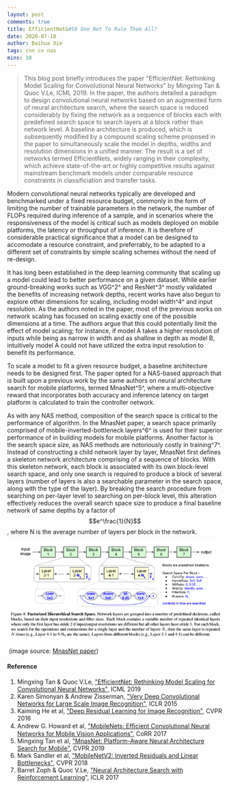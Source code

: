 ```yaml
---
layout: post
comments: true
title: EfficientNet&#58 One Net To Rule Them All?
date: 2020-07-18
author: Baihua Xie
tags: cnn cv nas
mins: 10
---
```


> This blog post briefly introduces the paper "EfficientNet: Rethinking Model Scaling for Convolutional Neural Networks" by Mingxing Tan & Quoc V.Le, ICML 2019. In the paper, the authors detailed a paradigm to design convolutional neural networks based on an augmented form of neural architecture search, where the search space is reduced considerably by fixing the network as a sequence of blocks each with predefined search space to search layers at a block rather than network level. A baseline architecture is produced, which is subsequently modified by a compound scaling scheme proposed in the paper to simultaneously scale the model in depths, widths and resolution dimensions in a unified manner. The result is a set of networks termed EfficientNets, widely ranging in their complexity, which achieve state-of-the-art or highly competitive results against mainstream benchmark models under comparable resource constraints in classificiation and transfer tasks.

Modern convolutional neural networks typically are developed and benchmarked under a fixed resource budget, commonly in the form of limiting the number of trainable parameters in the network, the number of FLOPs required during inference of a sample, and in scenarios where the responsiveness of the model is critical such as models deployed on mobile platforms,  the latency or throughput of inference. It is therefore of considerable practical significance that a model can be designed to accomodate a resource constraint, and preferrably, to be adapted to a different set of constraints by simple scaling schemes without the need of re-design. 

It has long been established in the deep learning community that scaling up a model could lead to better performance on a given dataset. While earlier ground-breaking works such as VGG^2^ and ResNet^3^ mostly validated the benefits of increasing network depths, recent works have also begun to explore other dimensions for scaling, including model width^4^ and input resolution. As the authors noted in the paper, most of the previous works on network scaling has focused on scaling exactly one of the possible dimensions at a time. The authors argue that this could potentially limit the effect of model scaling; for instance, if model A takes a higher resolution of inputs while being as narrow in width and as shallow in depth as model B, intuitively model A could not have utilized the extra input resolution to benefit its performance. 

To scale a model to fit a given resource budget, a baseline architecture needs to be designed first. The paper opted for a NAS-based approach that is built upon a previous work by the same authors on neural architecture search for mobile platforms, termed MnasNet^5^, where a multi-objective reward that incorporates both accuracy and inference latency on target platform is calculated to train the controller network. 

As with any NAS method, composition of the search space is critical to the performance of algorithm. In the MnasNet paper, a search space primarily comprised of mobile-inverted-bottleneck layers^6^ is used for their superior performance of in building models for mobile platforms. Another factor is the search space size, as NAS methods are notoriously costly in training^7^. Instead of constructing a child network layer by layer, MnasNet first defines a skeleton network architecture comprising of a sequence of blocks. With this skeleton network, each block is associated with its own block-level search space, and only one search is required to produce a block of several layers (number of layers is also a searchable parameter in the search space, along with the type of the layer). By breaking the search procedure from searching on per-layer level to searching on per-block level, this alteration effectively reduces the overall search space size to produce a final baseline network of same depths by a factor of $$e^\frac{1}{N}$$, where N is the average number of layers per block in the network. 

![MnasNet search method concepts](../assets/images/02_efficientnet_fig1_mnasnet_concept.PNG)

​																										(image source: [MnasNet paper](https://arxiv.org/abs/1807.11626))



#### Reference

1. Mingxing Tan & Quoc V.Le, ["EfficientNet: Rethinking Model Scaling for Convolutional Neural Networks"](https://arxiv.org/abs/1905.11946), ICML 2019
2. Karen Simonyan & Andrew Zisserman, ["Very Deep Convolutional Networks for Large Scale Image Recognition"](https://arxiv.org/abs/1409.1556), ICLR 2015
3. Kaiming He et al, ["Deep Residual Learning for Image Recognition"](https://arxiv.org/abs/1512.03385), CVPR 2016
4. Andrew G. Howard et al, ["MobileNets: Efﬁcient Convolutional Neural Networks for Mobile Vision Applications"](https://arxiv.org/abs/1704.04861), CoRR 2017
5. Mingxing Tan et al, ["MnasNet: Platform-Aware Neural Architecture Search for Mobile"](https://arxiv.org/abs/1807.11626), CVPR 2019
6. Mark Sandler et al, ["MobileNetV2: Inverted Residuals and Linear Bottlenecks"](https://arxiv.org/abs/1801.04381), CVPR 2018
7. Barret Zoph & Quoc V.Le, ["Neural Architecture Search with Reinforcement Learning](https://arxiv.org/abs/1611.01578)", ICLR 2017 